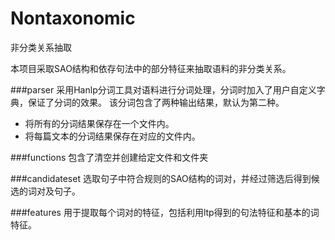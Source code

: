 # Nontaxonomic
非分类关系抽取

本项目采取SAO结构和依存句法中的部分特征来抽取语料的非分类关系。

###parser
采用Hanlp分词工具对语料进行分词处理，分词时加入了用户自定义字典，保证了分词的效果。
该分词包含了两种输出结果，默认为第二种。

 - 将所有的分词结果保存在一个文件内。
 - 将每篇文本的分词结果保存在对应的文件内。
 
###functions
包含了清空并创建给定文件和文件夹
 
###candidateset
选取句子中符合规则的SAO结构的词对，并经过筛选后得到候选的词对及句子。
 
###features
用于提取每个词对的特征，包括利用ltp得到的句法特征和基本的词特征。
